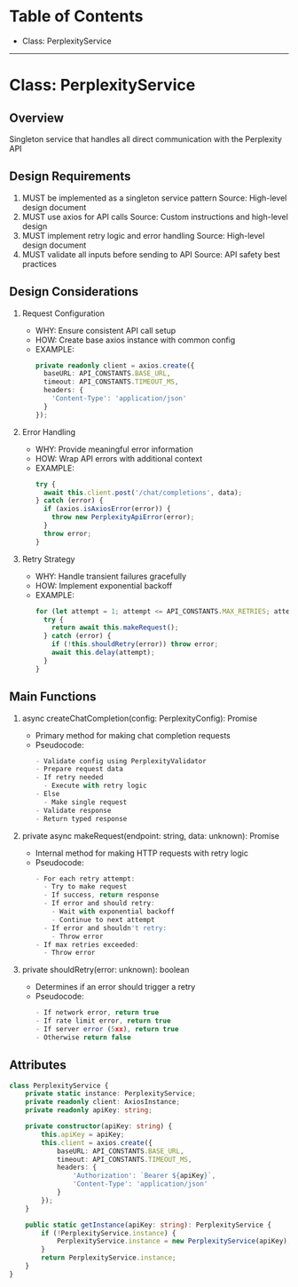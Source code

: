 <!--
Copyright (c) 2024 Martin Bechard <martin.bechard@DevConsult.ca>
This software is licensed under the MIT License.
File: /Users/martinbechard/dev/mcp-perplexity/design/PerplexityService.md
This was generated by Claude Sonnet 3.5, with the assistance of my human mentor

Design document for the Perplexity API service
Making API calls so you don't have to!
-->

# Table of Contents
- Class: PerplexityService

---
# Class: PerplexityService

## Overview
Singleton service that handles all direct communication with the Perplexity API

## Design Requirements
1. MUST be implemented as a singleton service pattern
   Source: High-level design document
2. MUST use axios for API calls
   Source: Custom instructions and high-level design
3. MUST implement retry logic and error handling
   Source: High-level design document
4. MUST validate all inputs before sending to API
   Source: API safety best practices

## Design Considerations
1. Request Configuration
   - WHY: Ensure consistent API call setup
   - HOW: Create base axios instance with common config
   - EXAMPLE:
     ```typescript
     private readonly client = axios.create({
       baseURL: API_CONSTANTS.BASE_URL,
       timeout: API_CONSTANTS.TIMEOUT_MS,
       headers: {
         'Content-Type': 'application/json'
       }
     });
     ```

2. Error Handling
   - WHY: Provide meaningful error information
   - HOW: Wrap API errors with additional context
   - EXAMPLE:
     ```typescript
     try {
       await this.client.post('/chat/completions', data);
     } catch (error) {
       if (axios.isAxiosError(error)) {
         throw new PerplexityApiError(error);
       }
       throw error;
     }
     ```

3. Retry Strategy
   - WHY: Handle transient failures gracefully
   - HOW: Implement exponential backoff
   - EXAMPLE:
     ```typescript
     for (let attempt = 1; attempt <= API_CONSTANTS.MAX_RETRIES; attempt++) {
       try {
         return await this.makeRequest();
       } catch (error) {
         if (!this.shouldRetry(error)) throw error;
         await this.delay(attempt);
       }
     }
     ```

## Main Functions

1. async createChatCompletion(config: PerplexityConfig): Promise<ChatCompletionResponse>
   - Primary method for making chat completion requests
   - Pseudocode:
     ```typescript
     - Validate config using PerplexityValidator
     - Prepare request data
     - If retry needed
       - Execute with retry logic
     - Else
       - Make single request
     - Validate response
     - Return typed response
     ```

2. private async makeRequest(endpoint: string, data: unknown): Promise<unknown>
   - Internal method for making HTTP requests with retry logic
   - Pseudocode:
     ```typescript
     - For each retry attempt:
       - Try to make request
       - If success, return response
       - If error and should retry:
         - Wait with exponential backoff
         - Continue to next attempt
       - If error and shouldn't retry:
         - Throw error
     - If max retries exceeded:
       - Throw error
     ```

3. private shouldRetry(error: unknown): boolean
   - Determines if an error should trigger a retry
   - Pseudocode:
     ```typescript
     - If network error, return true
     - If rate limit error, return true
     - If server error (5xx), return true
     - Otherwise return false
     ```

## Attributes
```typescript
class PerplexityService {
    private static instance: PerplexityService;
    private readonly client: AxiosInstance;
    private readonly apiKey: string;

    private constructor(apiKey: string) {
        this.apiKey = apiKey;
        this.client = axios.create({
            baseURL: API_CONSTANTS.BASE_URL,
            timeout: API_CONSTANTS.TIMEOUT_MS,
            headers: {
                'Authorization': `Bearer ${apiKey}`,
                'Content-Type': 'application/json'
            }
        });
    }

    public static getInstance(apiKey: string): PerplexityService {
        if (!PerplexityService.instance) {
            PerplexityService.instance = new PerplexityService(apiKey);
        }
        return PerplexityService.instance;
    }
}
```